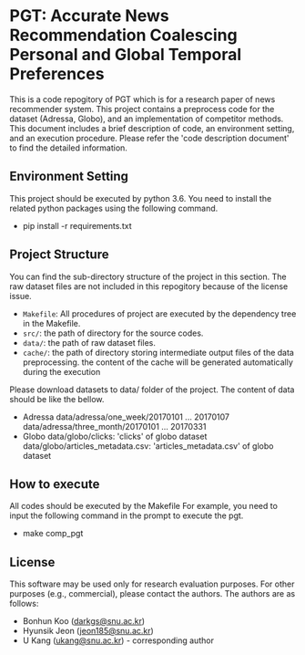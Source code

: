 # PGT: Accurate News Recommendation Coalescing Personal and Global Temporal Preferences
This is a code repogitory of PGT which is for a research paper of news recommender system.
This project contains a preprocess code for the dataset (Adressa, Globo), and an implementation of competitor methods.
This document includes a brief description of code, an environment setting, and an execution procedure.
Please refer the 'code description document' to find the detailed information.

## Environment Setting
This project should be executed by python 3.6.
You need to install the related python packages using the following command.
- pip install -r requirements.txt

## Project Structure
You can find the sub-directory structure of the project in this section.
The raw dataset files are not included in this repogitory because of the license issue.

- `Makefile`: All procedures of project are executed by the dependency tree in the Makefile.
- `src/`: the path of directory for the source codes.
- `data/`: the path of raw dataset files.
- `cache/`: the path of directory storing intermediate output files of the data preprocessing. the content of the cache will be generated automatically during the execution

Please download datasets to data/ folder of the project.
The content of data should be like the bellow.
- Adressa
data/adressa/one_week/20170101 ... 20170107
data/adressa/three_month/20170101 ... 20170331
- Globo
data/globo/clicks: 'clicks' of globo dataset
data/globo/articles_metadata.csv: 'articles_metadata.csv' of globo dataset

## How to execute
All codes should be executed by the Makefile
For example, you need to input the following command in the prompt to execute the pgt.
- make comp_pgt

## License
This software may be used only for research evaluation purposes.
For other purposes (e.g., commercial), please contact the authors.
The authors are as follows:
- Bonhun Koo (<darkgs@snu.ac.kr>)
- Hyunsik Jeon (<jeon185@snu.ac.kr>)
- U Kang (<ukang@snu.ac.kr>) - corresponding author
